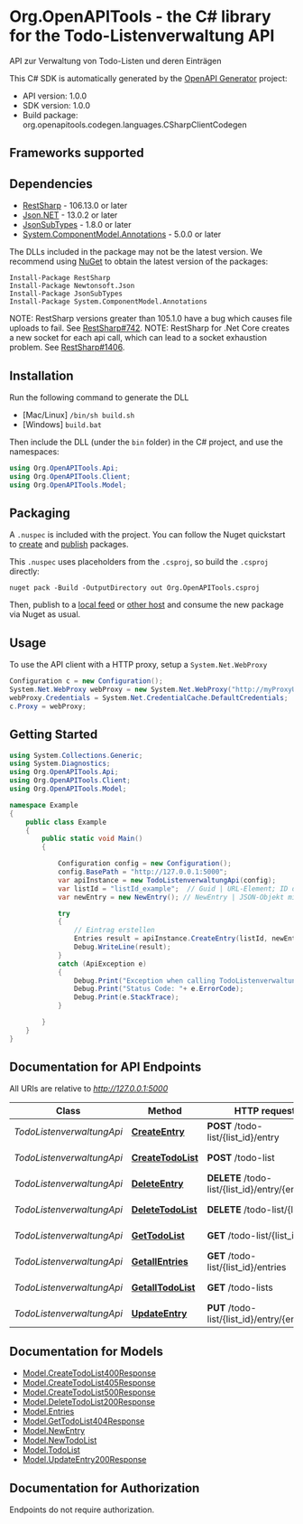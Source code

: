 # Org.OpenAPITools - the C# library for the Todo-Listenverwaltung API

API zur Verwaltung von Todo-Listen und deren Einträgen

This C# SDK is automatically generated by the [OpenAPI Generator](https://openapi-generator.tech) project:

- API version: 1.0.0
- SDK version: 1.0.0
- Build package: org.openapitools.codegen.languages.CSharpClientCodegen

<a id="frameworks-supported"></a>
## Frameworks supported

<a id="dependencies"></a>
## Dependencies

- [RestSharp](https://www.nuget.org/packages/RestSharp) - 106.13.0 or later
- [Json.NET](https://www.nuget.org/packages/Newtonsoft.Json/) - 13.0.2 or later
- [JsonSubTypes](https://www.nuget.org/packages/JsonSubTypes/) - 1.8.0 or later
- [System.ComponentModel.Annotations](https://www.nuget.org/packages/System.ComponentModel.Annotations) - 5.0.0 or later

The DLLs included in the package may not be the latest version. We recommend using [NuGet](https://docs.nuget.org/consume/installing-nuget) to obtain the latest version of the packages:
```
Install-Package RestSharp
Install-Package Newtonsoft.Json
Install-Package JsonSubTypes
Install-Package System.ComponentModel.Annotations
```

NOTE: RestSharp versions greater than 105.1.0 have a bug which causes file uploads to fail. See [RestSharp#742](https://github.com/restsharp/RestSharp/issues/742).
NOTE: RestSharp for .Net Core creates a new socket for each api call, which can lead to a socket exhaustion problem. See [RestSharp#1406](https://github.com/restsharp/RestSharp/issues/1406).

<a id="installation"></a>
## Installation
Run the following command to generate the DLL
- [Mac/Linux] `/bin/sh build.sh`
- [Windows] `build.bat`

Then include the DLL (under the `bin` folder) in the C# project, and use the namespaces:
```csharp
using Org.OpenAPITools.Api;
using Org.OpenAPITools.Client;
using Org.OpenAPITools.Model;
```
<a id="packaging"></a>
## Packaging

A `.nuspec` is included with the project. You can follow the Nuget quickstart to [create](https://docs.microsoft.com/en-us/nuget/quickstart/create-and-publish-a-package#create-the-package) and [publish](https://docs.microsoft.com/en-us/nuget/quickstart/create-and-publish-a-package#publish-the-package) packages.

This `.nuspec` uses placeholders from the `.csproj`, so build the `.csproj` directly:

```
nuget pack -Build -OutputDirectory out Org.OpenAPITools.csproj
```

Then, publish to a [local feed](https://docs.microsoft.com/en-us/nuget/hosting-packages/local-feeds) or [other host](https://docs.microsoft.com/en-us/nuget/hosting-packages/overview) and consume the new package via Nuget as usual.

<a id="usage"></a>
## Usage

To use the API client with a HTTP proxy, setup a `System.Net.WebProxy`
```csharp
Configuration c = new Configuration();
System.Net.WebProxy webProxy = new System.Net.WebProxy("http://myProxyUrl:80/");
webProxy.Credentials = System.Net.CredentialCache.DefaultCredentials;
c.Proxy = webProxy;
```

<a id="getting-started"></a>
## Getting Started

```csharp
using System.Collections.Generic;
using System.Diagnostics;
using Org.OpenAPITools.Api;
using Org.OpenAPITools.Client;
using Org.OpenAPITools.Model;

namespace Example
{
    public class Example
    {
        public static void Main()
        {

            Configuration config = new Configuration();
            config.BasePath = "http://127.0.0.1:5000";
            var apiInstance = new TodoListenverwaltungApi(config);
            var listId = "listId_example";  // Guid | URL-Element; ID der gewünschten Todo-Liste
            var newEntry = new NewEntry(); // NewEntry | JSON-Objekt mit dem Namen und der Beschreibung des Eintrags

            try
            {
                // Eintrag erstellen
                Entries result = apiInstance.CreateEntry(listId, newEntry);
                Debug.WriteLine(result);
            }
            catch (ApiException e)
            {
                Debug.Print("Exception when calling TodoListenverwaltungApi.CreateEntry: " + e.Message );
                Debug.Print("Status Code: "+ e.ErrorCode);
                Debug.Print(e.StackTrace);
            }

        }
    }
}
```

<a id="documentation-for-api-endpoints"></a>
## Documentation for API Endpoints

All URIs are relative to *http://127.0.0.1:5000*

Class | Method | HTTP request | Description
------------ | ------------- | ------------- | -------------
*TodoListenverwaltungApi* | [**CreateEntry**](docs/TodoListenverwaltungApi.md#createentry) | **POST** /todo-list/{list_id}/entry | Eintrag erstellen
*TodoListenverwaltungApi* | [**CreateTodoList**](docs/TodoListenverwaltungApi.md#createtodolist) | **POST** /todo-list | Todo-Liste hinzufügen
*TodoListenverwaltungApi* | [**DeleteEntry**](docs/TodoListenverwaltungApi.md#deleteentry) | **DELETE** /todo-list/{list_id}/entry/{entry_id} | Eintrag löschen
*TodoListenverwaltungApi* | [**DeleteTodoList**](docs/TodoListenverwaltungApi.md#deletetodolist) | **DELETE** /todo-list/{list_id} | Todo-Liste löschen
*TodoListenverwaltungApi* | [**GetTodoList**](docs/TodoListenverwaltungApi.md#gettodolist) | **GET** /todo-list/{list_id} | Todo-Liste abrufen
*TodoListenverwaltungApi* | [**GetallEntries**](docs/TodoListenverwaltungApi.md#getallentries) | **GET** /todo-list/{list_id}/entries | Einträge abrufen
*TodoListenverwaltungApi* | [**GetallTodoList**](docs/TodoListenverwaltungApi.md#getalltodolist) | **GET** /todo-lists | Todo-Listen abrufen
*TodoListenverwaltungApi* | [**UpdateEntry**](docs/TodoListenverwaltungApi.md#updateentry) | **PUT** /todo-list/{list_id}/entry/{entry_id} | Eintrag aktualisieren


<a id="documentation-for-models"></a>
## Documentation for Models

 - [Model.CreateTodoList400Response](docs/CreateTodoList400Response.md)
 - [Model.CreateTodoList405Response](docs/CreateTodoList405Response.md)
 - [Model.CreateTodoList500Response](docs/CreateTodoList500Response.md)
 - [Model.DeleteTodoList200Response](docs/DeleteTodoList200Response.md)
 - [Model.Entries](docs/Entries.md)
 - [Model.GetTodoList404Response](docs/GetTodoList404Response.md)
 - [Model.NewEntry](docs/NewEntry.md)
 - [Model.NewTodoList](docs/NewTodoList.md)
 - [Model.TodoList](docs/TodoList.md)
 - [Model.UpdateEntry200Response](docs/UpdateEntry200Response.md)


<a id="documentation-for-authorization"></a>
## Documentation for Authorization

Endpoints do not require authorization.

